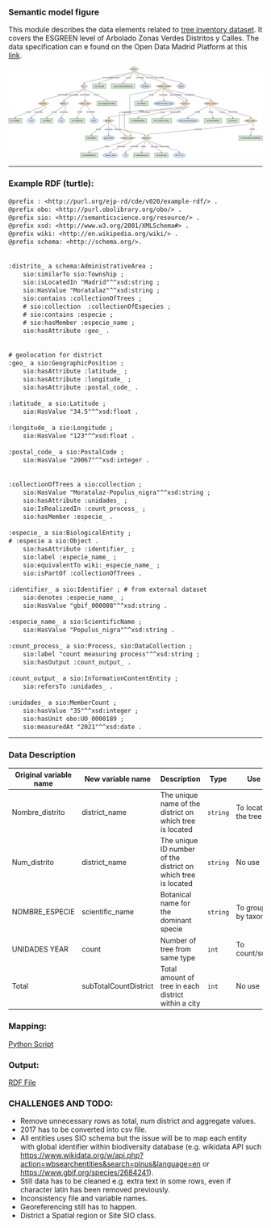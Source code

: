 ### Semantic model figure

This module describes the data elements related to [tree inventory dataset](https://github.com/carlosug/opengov-kg/blob/main/etl/data/inputs/preprocessing). It covers the ESGREEN level of Arbolado Zonas Verdes Distritos y Calles. The data specification can e found on the Open Data Madrid Platform at this [link](https://datos.madrid.es/portal/site/egob/menuitem.c05c1f754a33a9fbe4b2e4b284f1a5a0/?vgnextoid=0101507f09436610VgnVCM2000001f4a900aRCRD&vgnextchannel=374512b9ace9f310VgnVCM100000171f5a0aRCRD&vgnextfmt=default).

<p align="center">
    <a href="../images/arbolado_2.png" target="_blank">
        <img src="../images/arbolado_2.png">
    </a>
</p>

***

### Example RDF (turtle):

```ttl
@prefix : <http://purl.org/ejp-rd/cde/v020/example-rdf/> .
@prefix obo: <http://purl.obolibrary.org/obo/> . 
@prefix sio: <http://semanticscience.org/resource/> .
@prefix xsd: <http://www.w3.org/2001/XMLSchema#> .
@prefix wiki: <http://en.wikipedia.org/wiki/> .
@prefix schema: <http://schema.org/>.


:distrito_ a schema:AdministrativeArea ;
    sio:similarTo sio:Township ;
    sio:isLocatedIn "Madrid"^^xsd:string ;
    sio:HasValue "Moratalaz"^^xsd:string ;
    sio:contains :collectionOfTrees ;
    # sio:collection  :collectionOfEspecies ;
    # sio:contains :especie ;
    # sio:hasMember :especie_name ;
    sio:hasAttribute :geo_ .


# geolocation for district
:geo_ a sio:GeographicPosition ;
    sio:hasAttribute :latitude_ ;
    sio:hasAttribute :longitude_ ;
    sio:hasAttribute :postal_code_ .

:latitude_ a sio:Latitude ;
    sio:HasValue "34.5"^^xsd:float .

:longitude_ a sio:Longitude ;    
    sio:HasValue "123"^^xsd:float .
    
:postal_code_ a sio:PostalCode ;
    sio:HasValue "20067"^^xsd:integer .


:collectionOfTrees a sio:collection ;
    sio:HasValue "Moratalaz-Populus_nigra"^^xsd:string ;
    sio:hasAttribute :unidades_ ;
    sio:IsRealizedIn :count_process_ ;
    sio:hasMember :especie_ .

:especie_ a sio:BiologicalEntity ;
# :especie a sio:Object .
    sio:hasAttribute :identifier_ ;
    sio:label :especie_name_ ;
    sio:equivalentTo wiki:_especie_name_ ;
    sio:isPartOf :collectionOfTrees .

:identifier_ a sio:Identifier ; # from external dataset 
    sio:denotes :especie_name_ ;
    sio:HasValue "gbif_000008"^^xsd:string .

:especie_name_ a sio:ScientificName ;
    sio:HasValue "Populus_nigra"^^xsd:string .

:count_process_ a sio:Process, sio:DataCollection ;
    sio:label "count measuring process"^^xsd:string ;
    sio:hasOutput :count_output_ .

:count_output_ a sio:InformationContentEntity ;
    sio:refersTo :unidades_ .

:unidades_ a sio:MemberCount ;
    sio:hasValue "35"^^xsd:integer ;
    sio:hasUnit obo:UO_0000189 ;
    sio:measuredAt "2021"^^xsd:date .

```

***

### Data Description


| Original variable name | New variable name     | Description                                                  | Type   | Use                       | SIO Term | Other Term |
| ---------------------- | --------------------- | ------------------------------------------------------------ | ------ | ------------------------- | -------- | ---------  |
| Nombre_distrito        | district_name         | The unique name of the district on which tree is located     | `string` | To locate the tree        | [SpatialRegion](https://vemonet.github.io/semanticscience/browse/class-siospatialregion.html) | |
| Num_distrito           | district_name         | The unique ID number of the district on which tree is located | `string` | No use        | | |
| NOMBRE_ESPECIE         | scientific_name       | Botanical name for the dominant specie                       | `string` | To group by taxon         | [MaterialEntity](https://vemonet.github.io/semanticscience/browse/class-siomaterialentity.html) | Specie |
| UNIDADES YEAR          | count                 | Number of tree from same type                                | `int`    | To count/sum              |[MemberCount](https://vemonet.github.io/semanticscience/browse/class-siomembercount.html)|
| Total                  | subTotalCountDistrict | Total amount of tree in each district within a city          | `int`    | No use | | |


### Mapping:
[Python Script](https://github.com/carlosug/opengov-kg/blob/main/etl/generate_rdf2.py)
### Output:
[RDF File](https://github.com/carlosug/opengov-kg/blob/main/etl/outputs/rdflib-output2.ttl)

### CHALLENGES AND TODO:
* Remove unnecessary rows as total, num district and aggregate values.
* 2017 has to be converted into csv file.
* All entities uses SIO schema but the issue will be to map each entity with global identifier within biodiversity database (e.g. wikidata API such https://www.wikidata.org/w/api.php?action=wbsearchentities&search=pinus&language=en or https://www.gbif.org/species/2684241).
* Still data has to be cleaned e.g. extra text in some rows, even if character latin has been removed previously.
* Inconsistency file and variable names.
* Georeferencing still has to happen.
* District a Spatial region or Site SIO class.
